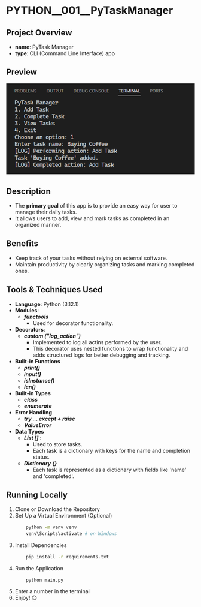 # PYTHON__001__PyTaskManager

## Project Overview 
- **name**: PyTask Manager
- **type**: CLI (Command Line Interface) app 

## Preview

<img src="./previews/preview_1.png">

## Description 
- The **primary goal** of this app is to provide an easy way for user to manage their daily tasks.
- It allows users to add, view and mark tasks as completed in an organized manner.

## Benefits
- Keep track of your tasks without relying on external software.
- Maintain productivity by clearly organizing tasks and marking completed ones.

## Tools & Techniques Used
- **Language**: Python (3.12.1)
- **Modules**:
    - ***functools***
        - Used for decorator functionality.
- **Decorators**:
    - ***custom ("log_action")***
        - Implemented to log all actins performed by the user.
        - This decorator uses nested functions to wrap functionality and adds structured logs for better debugging and tracking.
- **Built-in Functions**
    - ***print()***
    - ***input()***
    - ***isInstance()***
    - ***len()***
- **Built-in Types**
    - ***class***
    - ***enumerate***
- **Error Handling**
    - ***try ... except + raise***
    - ***ValueError***
- **Data Types**
    - ***List []*** :
        - Used to store tasks.
        - Each task is a dictionary with keys for the name and completion status.
    - ***Dictionary {}***
        - Each task is represented as a dictionary with fields like 'name' and 'completed'.
## Running Locally
1. Clone or Download the Repository
2. Set Up a Virtual Environment (Optional)
    ```bash
        python -m venv venv
        venv\Scripts\activate # on Windows
    ```
3. Install Dependencies
    ```bash
        pip install -r requirements.txt
    ```
4. Run the Application
    ```
        python main.py
    ```
5. Enter a number in the terminal
6. Enjoy! 😊
